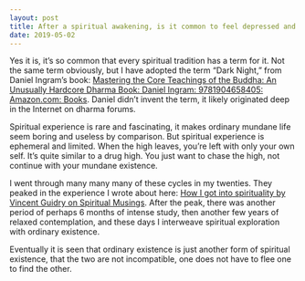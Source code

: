 ```yaml
---
layout: post
title: After a spiritual awakening, is it common to feel depressed and unmotivated to do anything with your life?
date: 2019-05-02
---
```


<p>Yes it is, it’s so common that every spiritual tradition has a term for it. Not the same term obviously, but I have adopted the term “Dark Night,” from Daniel Ingram’s book: <a href="https://www.amazon.com/Mastering-Core-Teachings-Buddha-Unusually/dp/1904658407/" data-qt-tooltip="amazon.com">Mastering the Core Teachings of the Buddha: An Unusually Hardcore Dharma Book: Daniel Ingram: 9781904658405: Amazon.com: Books</a>. Daniel didn’t invent the term, it likely originated deep in the Internet on dharma forums.</p><p>Spiritual experience is rare and fascinating, it makes ordinary mundane life seem boring and useless by comparison. But spiritual experience is ephemeral and limited. When the high leaves, you’re left with only your own self. It’s quite similar to a drug high. You just want to chase the high, not continue with your mundane existence.</p><p>I went through many many many of these cycles in my twenties. They peaked in the experience I wrote about here: <a href="https://spiritual-musings.quora.com/How-I-got-into-spirituality">How I got into spirituality by Vincent Guidry on Spiritual Musings</a>. After the peak, there was another period of perhaps 6 months of intense study, then another few years of relaxed contemplation, and these days I interweave spiritual exploration with ordinary existence.</p><p>Eventually it is seen that ordinary existence is just another form of spiritual existence, that the two are not incompatible, one does not have to flee one to find the other.</p>
